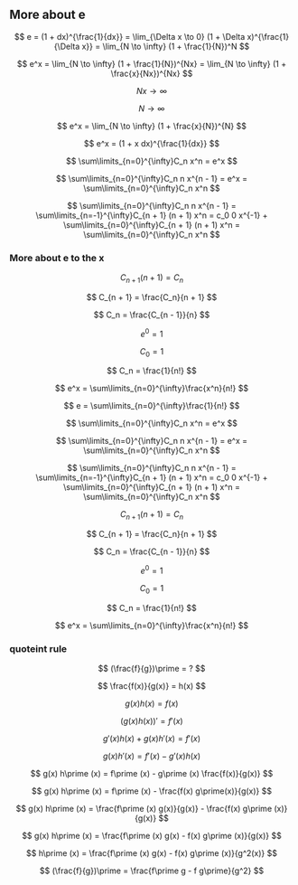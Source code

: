 ## More about e

$$ e = (1 + dx)^{\frac{1}{dx}} = \lim_{\Delta x \to 0} (1 + \Delta x)^{\frac{1}{\Delta x}} = \lim_{N \to \infty} (1 + \frac{1}{N})^N $$

$$ e^x = \lim_{N \to \infty} (1 + \frac{1}{N})^{Nx} = \lim_{N \to \infty} (1 + \frac{x}{Nx})^{Nx} $$

$$ Nx \to \infty $$

$$ N \to \infty $$

$$ e^x = \lim_{N \to \infty} (1 + \frac{x}{N})^{N} $$

$$ e^x = (1 + x dx)^{\frac{1}{dx}} $$

$$ \sum\limits_{n=0}^{\infty}C_n x^n = e^x $$

$$ \sum\limits_{n=0}^{\infty}C_n n x^{n - 1} = e^x = \sum\limits_{n=0}^{\infty}C_n x^n $$

$$ \sum\limits_{n=0}^{\infty}C_n n x^{n - 1} = \sum\limits_{n=-1}^{\infty}C_{n + 1} (n + 1) x^n = c_0 0 x^{-1} + \sum\limits_{n=0}^{\infty}C_{n + 1} (n + 1) x^n = \sum\limits_{n=0}^{\infty}C_n x^n $$

### More about e to the x

$$ C_{n + 1} (n + 1) = C_n $$

$$ C_{n + 1} = \frac{C_n}{n + 1} $$

$$ C_n = \frac{C_{n - 1}}{n} $$

$$ e^0 = 1 $$

$$ C_0 = 1 $$

$$ C_n = \frac{1}{n!} $$

$$ e^x = \sum\limits_{n=0}^{\infty}\frac{x^n}{n!} $$

$$ e = \sum\limits_{n=0}^{\infty}\frac{1}{n!} $$

$$ \sum\limits_{n=0}^{\infty}C_n x^n = e^x $$

$$ \sum\limits_{n=0}^{\infty}C_n n x^{n - 1} = e^x = \sum\limits_{n=0}^{\infty}C_n x^n $$

$$ \sum\limits_{n=0}^{\infty}C_n n x^{n - 1} = \sum\limits_{n=-1}^{\infty}C_{n + 1} (n + 1) x^n = c_0 0 x^{-1} + \sum\limits_{n=0}^{\infty}C_{n + 1} (n + 1) x^n = \sum\limits_{n=0}^{\infty}C_n x^n $$

$$ C_{n + 1} (n + 1) = C_n $$

$$ C_{n + 1} = \frac{C_n}{n + 1} $$

$$ C_n = \frac{C_{n - 1}}{n} $$

$$ e^0 = 1 $$

$$ C_0 = 1 $$

$$ C_n = \frac{1}{n!} $$

$$ e^x = \sum\limits_{n=0}^{\infty}\frac{x^n}{n!} $$

### quoteint rule

$$ (\frac{f}{g})\prime = ? $$

$$ \frac{f(x)}{g(x)} = h(x) $$

$$ g(x) h(x) = f(x) $$

$$ (g(x) h(x))\prime = f\prime (x) $$

$$ g\prime (x) h(x) + g(x) h\prime (x) = f\prime (x) $$

$$ g(x) h\prime (x) = f\prime (x) - g\prime (x) h(x) $$

$$ g(x) h\prime (x) = f\prime (x) - g\prime (x) \frac{f(x)}{g(x)} $$

$$ g(x) h\prime (x) = f\prime (x) - \frac{f(x) g\prime(x)}{g(x)} $$

$$ g(x) h\prime (x) = \frac{f\prime (x) g(x)}{g(x)} - \frac{f(x) g\prime (x)}{g(x)} $$

$$ g(x) h\prime (x) = \frac{f\prime (x) g(x) - f(x) g\prime (x)}{g(x)} $$

$$ h\prime (x) = \frac{f\prime (x) g(x) - f(x) g\prime (x)}{g^2(x)} $$

$$ (\frac{f}{g})\prime = \frac{f\prime g - f g\prime}{g^2} $$